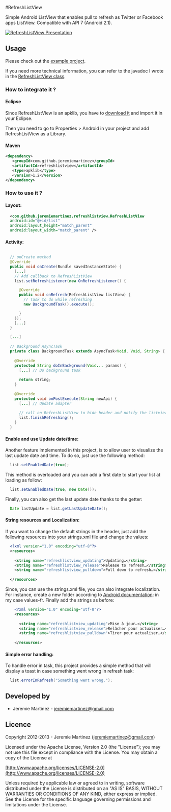#RefreshListView 

Simple Android ListView that enables pull to refresh as Twitter or Facebook apps ListView. Compatible with API 7 (Android 2.1).

[![RefreshListView Presentation](raw/master/images/presentation_listview_small.png)](raw/master/images/presentation_listview.png)

## Usage

Please check out the [example project](https://github.com/jeremiemartinez/RefreshListView/tree/master/refreshlistview_examples).

If you need more technical information, you can refer to the javadoc I wrote in the [RefreshListView class](https://github.com/jeremiemartinez/RefreshListView/tree/master/refreshlistview_library/src/com/github/jeremiemartinez/refreshlistview/RefreshListView.java).

### How to integrate it ?

#### Eclipse
Since RefreshListView is an apklib, you have to [download it](https://github.com/jeremiemartinez/RefreshListView/archive/master.zip) and import it in your Eclipse.

Then you need to go to Properties > Android in your project and add RefreshListView as a Library.

#### Maven

``` xml
<dependency>
   <groupId>com.github.jeremiemartinez</groupId>
   <artifactId>refreshlistview</artifactId>
   <type>apklib</type>
   <version>1.2</version>
</dependency>
```

### How to use it ?

#### Layout:

``` xml
  <com.github.jeremiemartinez.refreshlistview.RefreshListView
  android:id="@+id/list"
  android:layout_height="match_parent"
  android:layout_width="match_parent" />
```

#### Activity:

``` java

  // onCreate method
  @Override
  public void onCreate(Bundle savedInstanceState) {
    [...]
    // Add callback to RefreshListView
    list.setRefreshListener(new OnRefreshListener() {

      @Override
      public void onRefresh(RefreshListView listView) {
        // Task to do while refreshing
        new BackgroundTask().execute();

      }
    });
    [...]
  }

  [...]
  
  // Background AsyncTask
  private class BackgroundTask extends AsyncTask<Void, Void, String> {
    
    @Override
    protected String doInBackground(Void... params) {
      [...] // Do background task
    
      return string;
    }
    
    @Override
    protected void onPostExecute(String newApi) {
      [...] // Update adapter
    
      // call on RefreshListView to hide header and notify the listview, refreshing is done
      list.finishRefreshing();
    }
  }
```
    
#### Enable and use Update date/time:
    
Another feature implemented in this project, is to allow user to visualize the last update date and time. To do so, just use the following method:
``` java
  list.setEnabledDate(true);
```
This method is overloaded and you can add a first date to start your list at loading as follow:
``` java
  list.setEnabledDate(true, new Date());
```
Finally, you can also get the last update date thanks to the getter:
``` java
  Date lastUpdate = list.getLastUpdateDate();
```
    
#### String resources and Localization:
    
If you want to change the default strings in the header, just add the following resources into your strings.xml file and change the values:
``` xml
  <?xml version="1.0" encoding="utf-8"?>
  <resources>
        
    <string name="refreshlistview_updating">Updating…</string>
    <string name="refreshlistview_release">Release to refresh…</string>
    <string name="refreshlistview_pulldown">Pull down to refresh…</string>
        
  </resources>
```
    
Since, you can use the strings.xml file, you can also integrate localization. For instance, create a new folder according to
[Android documentation](http://developer.android.com/guide/topics/resources/localization.html#using-framework): in my case values-fr.
Finally add the strings as before:
``` xml
    <?xml version="1.0" encoding="utf-8"?>
    <resources>
        
      <string name="refreshlistview_updating">Mise à jour…</string>
      <string name="refreshlistview_release">Relâcher pour actualiser…</string>
      <string name="refreshlistview_pulldown">Tirer pour actualiser…</string>
        
    </resources>
```
    
#### Simple error handling:
    
To handle error in task, this project provides a simple method that will display a toast in case something went wrong in refresh task:
``` java
  list.errorInRefresh("Something went wrong.");
```
    
## Developed by
  * Jeremie Martinez - [jeremiemartinez@gmail.com](mailto:jeremiemartinez@gmail.com)
    
    
## Licence
    
Copyright 2012-2013 - Jeremie Martinez ([jeremiemartinez@gmail.com](mailto:jeremiemartinez@gmail.com))
    
Licensed under the Apache License, Version 2.0 (the "License"); you may not
use this file except in compliance with the License. You may obtain a copy of
the License at

  [http://www.apache.org/licenses/LICENSE-2.0](http://www.apache.org/licenses/LICENSE-2.0)
    
Unless required by applicable law or agreed to in writing, software
distributed under the License is distributed on an "AS IS" BASIS, WITHOUT
WARRANTIES OR CONDITIONS OF ANY KIND, either express or implied. See the
License for the specific language governing permissions and limitations under
the License.
